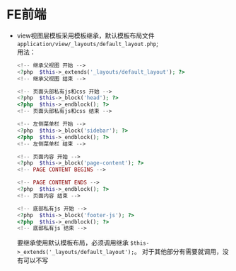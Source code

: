 # FE前端
* view视图层模板采用模板继承，默认模板布局文件 `application/view/_layouts/default_layout.php`;     
    用法：
    ```php
    <!-- 继承父视图 开始 -->
    <?php  $this->_extends('_layouts/default_layout'); ?>
    <!-- 继承父视图 结束 -->

    <!-- 页面头部私有js和css 开始 -->
    <?php  $this->_block('head'); ?>
    <?php  $this->_endblock(); ?>
    <!-- 页面头部私有js和css 结束 -->

    <!-- 左侧菜单栏 开始 -->
    <?php  $this->_block('sidebar'); ?>
    <?php  $this->_endblock(); ?>
    <!-- 左侧菜单栏 结束 -->

    <!-- 页面内容 开始 -->
    <?php  $this->_block('page-content'); ?>
    <!-- PAGE CONTENT BEGINS -->

    <!-- PAGE CONTENT ENDS -->
    <?php  $this->_endblock(); ?>
    <!-- 页面内容 结束 -->

    <!-- 底部私有js 开始 -->
    <?php  $this->_block('footer-js'); ?>
    <?php  $this->_endblock(); ?>
    <!-- 底部私有js 结束 -->
    
    ```
    要继承使用默认模板布局，必须调用继承 `$this->_extends('_layouts/default_layout');`。  对于其他部分有需要就调用，没有可以不写

